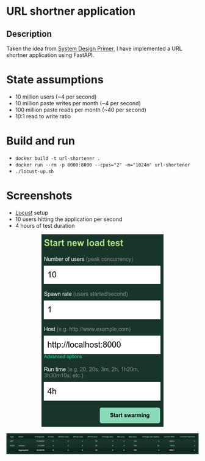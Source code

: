 # URL shortner application

## Description
Taken the idea from [System Design Primer](https://github.com/donnemartin/system-design-primer/blob/master/solutions/system_design/pastebin/README.md), I have implemented a URL shortner application using FastAPI.

# State assumptions
- 10 million users (~4 per second)
- 10 million paste writes per month (~4 per second)
- 100 million paste reads per month (~40 per second)
- 10:1 read to write ratio

# Build and run
- ```docker build -t url-shortener .```
- ```docker run --rm -p 8000:8000 --cpus="2" -m="1024m" url-shortener```
- ```./locust-up.sh```

# Screenshots
- [Locust](https://locust.io/) setup
- 10 users hitting the application per second
- 4 hours of test duration
<p align="center">
  <img src="./assets/screenshots/locust-test-config.png">
</p>
<p align="center">
  <img src="./assets/screenshots/locust-test-result.png">
</p>
